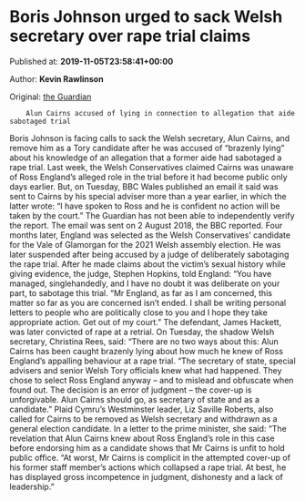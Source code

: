 
# Boris Johnson urged to sack Welsh secretary over rape trial claims

Published at: **2019-11-05T23:58:41+00:00**

Author: **Kevin Rawlinson**

Original: [the Guardian](https://www.theguardian.com/uk-news/2019/nov/05/boris-johnson-urged-to-sack-welsh-secretary-over-trial-claims)


        Alun Cairns accused of lying in connection to allegation that aide sabotaged trial
      
Boris Johnson is facing calls to sack the Welsh secretary, Alun Cairns, and remove him as a Tory candidate after he was accused of “brazenly lying” about his knowledge of an allegation that a former aide had sabotaged a rape trial.
Last week, the Welsh Conservatives claimed Cairns was unaware of Ross England’s alleged role in the trial before it had become public only days earlier.
But, on Tuesday, BBC Wales published an email it said was sent to Cairns by his special adviser more than a year earlier, in which the latter wrote: “I have spoken to Ross and he is confident no action will be taken by the court.” The Guardian has not been able to independently verify the report.
The email was sent on 2 August 2018, the BBC reported. Four months later, England was selected as the Welsh Conservatives’ candidate for the Vale of Glamorgan for the 2021 Welsh assembly election. He was later suspended after being accused by a judge of deliberately sabotaging the rape trial.
After he made claims about the victim’s sexual history while giving evidence, the judge, Stephen Hopkins, told England: “You have managed, singlehandedly, and I have no doubt it was deliberate on your part, to sabotage this trial.
“Mr England, as far as I am concerned, this matter so far as you are concerned isn’t ended. I shall be writing personal letters to people who are politically close to you and I hope they take appropriate action. Get out of my court.”
The defendant, James Hackett, was later convicted of rape at a retrial.
On Tuesday, the shadow Welsh secretary, Christina Rees, said: “There are no two ways about this: Alun Cairns has been caught brazenly lying about how much he knew of Ross England’s appalling behaviour at a rape trial.
“The secretary of state, special advisers and senior Welsh Tory officials knew what had happened. They chose to select Ross England anyway – and to mislead and obfuscate when found out. The decision is an error of judgment – the cover-up is unforgivable. Alun Cairns should go, as secretary of state and as a candidate.”
Plaid Cymru’s Westminster leader, Liz Saville Roberts, also called for Cairns to be removed as Welsh secretary and withdrawn as a general election candidate. In a letter to the prime minister, she said: “The revelation that Alun Cairns knew about Ross England’s role in this case before endorsing him as a candidate shows that Mr Cairns is unfit to hold public office.
“At worst, Mr Cairns is complicit in the attempted cover-up of his former staff member’s actions which collapsed a rape trial. At best, he has displayed gross incompetence in judgment, dishonesty and a lack of leadership.”

